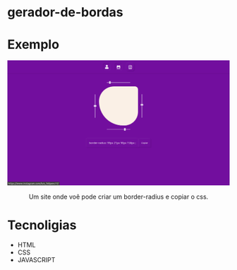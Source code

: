 # gerador-de-bordas



# Exemplo
<img src="/assets/example.png" alt="imagem de exemplo">
<p style="text-align: center;">Um site onde voê pode criar um border-radius e copiar o css.
</p>

# Tecnoligias 

- HTML
- CSS
- JAVASCRIPT
